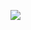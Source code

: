 <a href="https://www.instagram.com/_lmns_wksv628/" target="Instagram"><img src="https://img.shields.io/badge/Instagram?style=flat&logo=appveyor&logo=#E4405F&logoColor=FFFFFF"></a>
